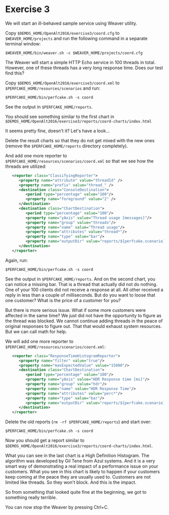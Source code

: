 Exercise 3
==========

We will start an ill-behaved sample service using Weaver utility.

Copy `$DEMOS_HOME/OpenAlt2016/exercise3/coord.cfg` to `$WEAVER_HOME/projects` and run the following command in a separate terminal window:

`$WEAVER_HOME/bin/weaver.sh -c $WEAVER_HOME/projects/coord.cfg`

The Weaver will start a simple HTTP Echo service in 100 threads in total. However, one of these
threads has a very long response time. Does our test find this?

Copy `$DEMOS_HOME/OpenAlt2016/exercise3/coord.xml` to `$PERFCAKE_HOME/resources/scenarios` and run:

`$PERFCAKE_HOME/bin/perfcake.sh -s coord`

See the output in `$PERFCAKE_HOME/reports`.

You should see something similar to the first chart in `$DEMOS_HOME/OpenAlt2016/exercise3/reports/coord-charts/index.html`

It seems pretty fine, doesn't it? Let's have a look...

Delete the result charts so that they do not get mixed with the new ones (remove the `$PERFCAKE_HOME/reports` directory completely).

And add one more reporter to `$PERFCAKE_HOME/resources/scenarios/coord.xml` so that we see how the threads are utilized:

```xml
   <reporter class="ClassifyingReporter">
      <property name="attribute" value="threadId" />
      <property name="prefix" value="thread_" />
      <destination class="ConsoleDestination">
         <period type="percentage" value="100"/>
         <property name="foreground" value="2" />
      </destination>
      <destination class="ChartDestination">
         <period type="percentage" value="100"/>
         <property name="yAxis" value="Thread usage [messages]"/>
         <property name="group" value="threads"/>
         <property name="name" value="Thread usage"/>
         <property name="attributes" value="thread*"/>
         <property name="type" value="bar"/>
         <property name="outputDir" value="reports/${perfcake.scenario}-charts"/>
      </destination>
   </reporter>     
```

Again, run:

`$PERFCAKE_HOME/bin/perfcake.sh -s coord`

See the output in `$PERFCAKE_HOME/reports`. And on the second chart, you can notice a missing bar. That is a thread
that actually did not do nothing. One of your 100 clients did not receive a response at all. 
All other received a reply in less than a couple of milliseconds. But do you want to loose that one customer?
What is the price of a customer for you?

But there is more serious issue. What if some more customers were affected in the same time? We just did not
have the opportunity to figure as the thread was blocked. We cannot continue adding threads in the peace
of original responses to figure out. That that would exhaust system resources. But we can call math for help.
 
We will add one more reporter to `$PERFCAKE_HOME/resources/scenarios/coord.xml`:

```xml
   <reporter class="ResponseTimeHistogramReporter">
      <property name="filter" value="true"/>
      <property name="maxExpectedValue" value="15000"/>
      <destination class="ChartDestination">
         <period type="percentage" value="100"/>
         <property name="yAxis" value="HDR Response time [ms]"/>
         <property name="group" value="hdr"/>
         <property name="name" value="HDR Response Time"/>
         <property name="attributes" value="perc*"/>
         <property name="type" value="bar"/>
         <property name="outputDir" value="reports/${perfcake.scenario}-charts"/>
      </destination>
   </reporter>
```

Delete the old reports (`rm -rf $PERFCAKE_HOME/reports`) and start over:

`$PERFCAKE_HOME/bin/perfcake.sh -s coord`

Now you should get a report similar to `$DEMOS_HOME/OpenAlt2016/exercise3/reports/coord-charts/index.html`.

What you can see in the last chart is a High Definition Histogram. The algorithm was developed by Gil Tene from Azul systems.
And it is a very smart way of demonstrating a real impact of a performance issue on your customers.
What you see in this chart is likely to happen if your customers keep coming at the peace they are usually
used to. Customers are not limited like threads. So they won't block. And this is the impact.

So from something that looked quite fine at the beginning, we got to something really terrible.

You can now stop the Weaver by pressing Ctrl+C.